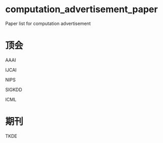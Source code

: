 # computation_advertisement_paper
Paper list for computation advertisement

# 顶会
AAAI

IJCAI

NIPS

SIGKDD

ICML

# 期刊
TKDE
